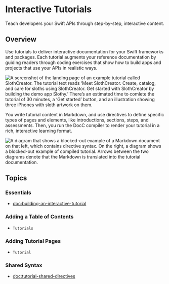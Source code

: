 # Interactive Tutorials

Teach developers your Swift APIs through step-by-step, interactive content.

## Overview

Use tutorials to deliver interactive documentation for your Swift frameworks and packages. Each tutorial augments your reference documentation by guiding readers through coding exercises that show how to build apps and projects that use your APIs in realistic ways.

![A screenshot of the landing page of an example tutorial called SlothCreator. The tutorial text reads ‘Meet SlothCreator. Create, catalog, and care for sloths using SlothCreator. Get started with SlothCreator by building the demo app Slothy.’ There’s an estimated time to comlete the tutorial of 30 minutes, a ‘Get started’ button, and an illustration showing three iPhones with sloth artwork on them.](6_tutorial_toc)

You write tutorial content in Markdown, and use directives to define specific types of pages and elements, like introductions, sections, steps, and assessments. Then, you run the DocC compiler to render your tutorial in a rich, interactive learning format.

![A diagram that shows a blocked-out example of a Markdown document on that left, which contains directive syntax. On the right, a diagram shows a blocked-out example of compiled tutorial. Arrows between the two diagrams denote that the Markdown is translated into the tutorial documentation.](interactive-tutorials)

## Topics

### Essentials

- <doc:building-an-interactive-tutorial>

### Adding a Table of Contents

- ``Tutorials``

### Adding Tutorial Pages

- ``Tutorial``

### Shared Syntax

- <doc:tutorial-shared-directives>

<!-- Copyright (c) 2021 Apple Inc and the Swift Project authors. All Rights Reserved. -->

